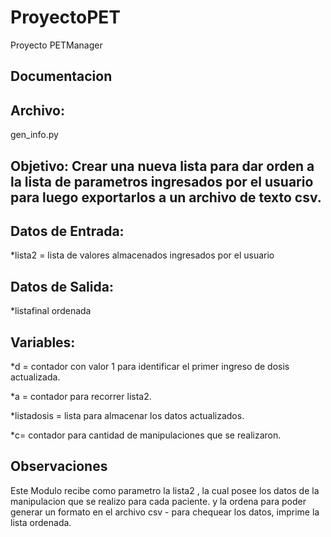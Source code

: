 # ProyectoPET
Proyecto PETManager

## **Documentacion**
## **Archivo:**
gen_info.py
## **Objetivo**: Crear una nueva lista para dar orden a la lista de parametros ingresados por el usuario para luego exportarlos a un archivo de texto csv.
## **Datos de Entrada:**
*lista2 = lista de valores almacenados ingresados por el usuario 


## **Datos de Salida:**
*listafinal ordenada

## **Variables:**
*d = contador con valor 1 para identificar el primer ingreso de dosis actualizada.

*a = contador para recorrer lista2.

*listadosis = lista para almacenar los datos actualizados.

*c= contador para cantidad de manipulaciones que se realizaron.



## **Observaciones**
Este Modulo recibe como parametro la lista2 , la cual posee los datos de la manipulacion que se realizo para cada paciente. y la ordena para poder generar un formato en el archivo csv - para chequear los datos, imprime la lista ordenada.
